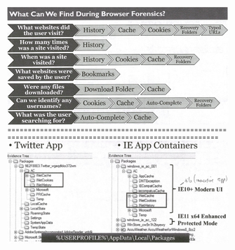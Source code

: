 <img src="./img/browsers.png" alt="browser"/>
==========================================================================================================
<img src="./img/browser01.png" alt="browser01"/>
